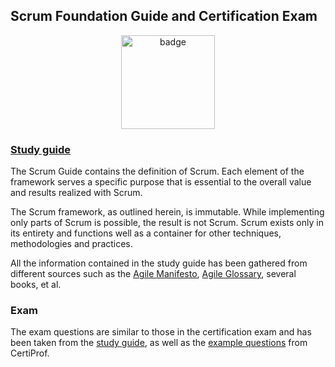 ## Scrum Foundation Guide and Certification Exam

<p align="center">
  <img alt="badge" src="https://images.credly.com/size/680x680/images/3be57d7c-55de-4119-9ca9-738e20c0fae0/Scrum-Foundation-Professional-Certificate-SFPC-2021_.png" width="150">
</p>

### [Study guide](study-guide.md)

The Scrum Guide contains the definition of Scrum. Each element of the framework serves a specific purpose that is essential to the overall value and results realized with Scrum.

The Scrum framework, as outlined herein, is immutable. While implementing only parts of Scrum is possible, the result is not Scrum. Scrum exists only in its entirety and functions well as a container for other techniques, methodologies and practices.

All the information contained in the study guide has been gathered from different sources such as the [Agile Manifesto](http://www.agilemanifesto.org/), [Agile Glossary](https://www.agilealliance.org/agile101/agile-glossary/), several books, et al.

### Exam

The exam questions are similar to those in the certification exam and has been taken from the [study guide](study-guide.md), as well as the [example questions](https://static1.squarespace.com/static/603947036accda5b0dbeb78b/t/614ca1c02abb056fd30cb921/1632412097686/Sample+Exam+SFPC+%28V092021%29+SP.pdf) from CertiProf.
